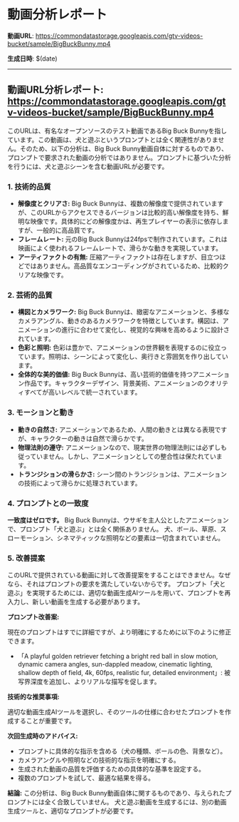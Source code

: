 # 動画分析レポート

**動画URL**: https://commondatastorage.googleapis.com/gtv-videos-bucket/sample/BigBuckBunny.mp4

**生成日時**: $(date)

---

## 動画URL分析レポート: https://commondatastorage.googleapis.com/gtv-videos-bucket/sample/BigBuckBunny.mp4

このURLは、有名なオープンソースのテスト動画であるBig Buck Bunnyを指しています。この動画は、犬と遊ぶというプロンプトとは全く関連性がありません。そのため、以下の分析は、Big Buck Bunny動画自体に対するものであり、プロンプトで要求された動画の分析ではありません。プロンプトに基づいた分析を行うには、犬と遊ぶシーンを含む動画URLが必要です。


### 1. 技術的品質

* **解像度とクリアさ:** Big Buck Bunnyは、複数の解像度で提供されていますが、このURLからアクセスできるバージョンは比較的高い解像度を持ち、鮮明な映像です。具体的にどの解像度かは、再生プレイヤーの表示に依存しますが、一般的に高品質です。
* **フレームレート:** 元のBig Buck Bunnyは24fpsで制作されています。これは映画によく使われるフレームレートで、滑らかな動きを実現しています。
* **アーティファクトの有無:**  圧縮アーティファクトは存在しますが、目立つほどではありません。高品質なエンコーディングがされているため、比較的クリアな映像です。


### 2. 芸術的品質

* **構図とカメラワーク:**  Big Buck Bunnyは、緻密なアニメーションと、多様なカメラアングル、動きのあるカメラワークを特徴としています。構図は、アニメーションの進行に合わせて変化し、視覚的な興味を高めるように設計されています。
* **色彩と照明:**  色彩は豊かで、アニメーションの世界観を表現するのに役立っています。照明は、シーンによって変化し、奥行きと雰囲気を作り出しています。
* **全体的な美的価値:**  Big Buck Bunnyは、高い芸術的価値を持つアニメーション作品です。キャラクターデザイン、背景美術、アニメーションのクオリティすべてが高いレベルで統一されています。


### 3. モーションと動き

* **動きの自然さ:** アニメーションであるため、人間の動きとは異なる表現ですが、キャラクターの動きは自然で滑らかです。
* **物理法則の遵守:** アニメーションなので、現実世界の物理法則には必ずしも従っていません。しかし、アニメーションとしての整合性は保たれています。
* **トランジションの滑らかさ:** シーン間のトランジションは、アニメーションの技術によって滑らかに処理されています。


### 4. プロンプトとの一致度

**一致度はゼロです。**  Big Buck Bunnyは、ウサギを主人公としたアニメーションで、プロンプト「犬と遊ぶ」とは全く関係ありません。  犬、ボール、草原、スローモーション、シネマティックな照明などの要素は一切含まれていません。


### 5. 改善提案

このURLで提供されている動画に対して改善提案をすることはできません。なぜなら、それはプロンプトの要求を満たしていないからです。  プロンプト「犬と遊ぶ」を実現するためには、適切な動画生成AIツールを用いて、プロンプトを再入力し、新しい動画を生成する必要があります。

**プロンプト改善案:**

現在のプロンプトはすでに詳細ですが、より明確にするために以下のように修正できます。

* 「A playful golden retriever fetching a bright red ball in slow motion, dynamic camera angles, sun-dappled meadow, cinematic lighting, shallow depth of field, 4k, 60fps, realistic fur, detailed environment」:  被写界深度を追加し、よりリアルな描写を促します。

**技術的な推奨事項:**

適切な動画生成AIツールを選択し、そのツールの仕様に合わせたプロンプトを作成することが重要です。


**次回生成時のアドバイス:**

* プロンプトに具体的な指示を含める（犬の種類、ボールの色、背景など）。
* カメラアングルや照明などの技術的な指示を明確にする。
* 生成された動画の品質を評価するための具体的な基準を設定する。
* 複数のプロンプトを試して、最適な結果を得る。

**結論:** この分析は、Big Buck Bunny動画自体に関するものであり、与えられたプロンプトには全く合致していません。  犬と遊ぶ動画を生成するには、別の動画生成ツールと、適切なプロンプトが必要です。
